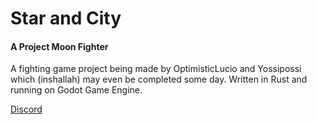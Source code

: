 # Star and City
#### A Project Moon Fighter

A fighting game project being made by OptimisticLucio and Yossipossi which (inshallah) may even be completed some day.
Written in Rust and running on Godot Game Engine.

[Discord](https://discord.gg/Sb8tQSpd28)
